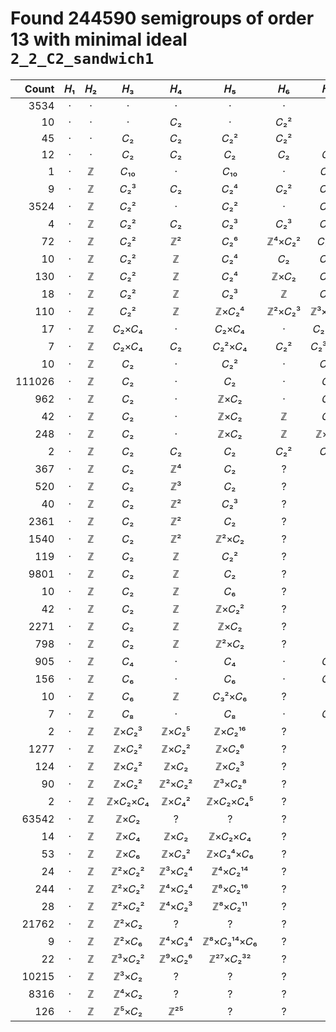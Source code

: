 # Found 244590 semigroups of order 13 with minimal ideal `2_2_C2_sandwich1`


Count | 𝐻₁ | 𝐻₂ | 𝐻₃ | 𝐻₄ | 𝐻₅ | 𝐻₆ | 𝐻₇ | 𝐻₈ | 𝐻₉ | 𝐻₁₀
--: | :--: | :--: | :--: | :--: | :--: | :--: | :--: | :--: | :--: | :--:
3534 | · | · | · | · | · | · | · | · | · | ·
10 | · | · | · | 𝐶₂ | · | 𝐶₂² | · | 𝐶₂³ | · | 𝐶₂⁴
45 | · | · | 𝐶₂ | 𝐶₂ | 𝐶₂² | 𝐶₂² | ? | ? | ? | ?
12 | · | · | 𝐶₂ | 𝐶₂ | 𝐶₂ | 𝐶₂ | 𝐶₂ | 𝐶₂ | 𝐶₂ | 𝐶₂
1 | · | ℤ | 𝐶₁₀ | · | 𝐶₁₀ | · | 𝐶₁₀ | · | 𝐶₁₀ | ·
9 | · | ℤ | 𝐶₂³ | 𝐶₂ | 𝐶₂⁴ | 𝐶₂² | 𝐶₂⁵ | 𝐶₂³ | ? | ?
3524 | · | ℤ | 𝐶₂² | · | 𝐶₂² | · | 𝐶₂² | · | ? | ?
4 | · | ℤ | 𝐶₂² | 𝐶₂ | 𝐶₂³ | 𝐶₂³ | 𝐶₂⁶ | 𝐶₂⁸ | 𝐶₂¹⁴ | 𝐶₂²¹
72 | · | ℤ | 𝐶₂² | ℤ² | 𝐶₂⁶ | ℤ⁴×𝐶₂² | 𝐶₂²⁰ | ? | ? | ?
10 | · | ℤ | 𝐶₂² | ℤ | 𝐶₂⁴ | 𝐶₂ | 𝐶₂⁶ | ? | ? | ?
130 | · | ℤ | 𝐶₂² | ℤ | 𝐶₂⁴ | ℤ×𝐶₂ | 𝐶₂⁸ | ? | ? | ?
18 | · | ℤ | 𝐶₂² | ℤ | 𝐶₂³ | ℤ | 𝐶₂⁴ | ? | ? | ?
110 | · | ℤ | 𝐶₂² | ℤ | ℤ×𝐶₂⁴ | ℤ²×𝐶₂³ | ℤ³×𝐶₂¹¹ | ? | ? | ?
17 | · | ℤ | 𝐶₂×𝐶₄ | · | 𝐶₂×𝐶₄ | · | 𝐶₂×𝐶₄ | · | 𝐶₂×𝐶₄ | ·
7 | · | ℤ | 𝐶₂×𝐶₄ | 𝐶₂ | 𝐶₂²×𝐶₄ | 𝐶₂² | 𝐶₂³×𝐶₄ | 𝐶₂³ | 𝐶₂⁴×𝐶₄ | 𝐶₂⁴
10 | · | ℤ | 𝐶₂ | · | 𝐶₂² | · | 𝐶₂² | ? | ? | ?
111026 | · | ℤ | 𝐶₂ | · | 𝐶₂ | · | 𝐶₂ | ? | ? | ?
962 | · | ℤ | 𝐶₂ | · | ℤ×𝐶₂ | · | 𝐶₂ | ? | ? | ?
42 | · | ℤ | 𝐶₂ | · | ℤ×𝐶₂ | ℤ | 𝐶₂ | ? | ? | ?
248 | · | ℤ | 𝐶₂ | · | ℤ×𝐶₂ | ℤ | ℤ×𝐶₂ | ? | ? | ?
2 | · | ℤ | 𝐶₂ | 𝐶₂ | 𝐶₂ | 𝐶₂² | 𝐶₂² | 𝐶₂⁴ | 𝐶₂⁵ | 𝐶₂⁹
367 | · | ℤ | 𝐶₂ | ℤ⁴ | 𝐶₂ | ? | ? | ? | ? | ?
520 | · | ℤ | 𝐶₂ | ℤ³ | 𝐶₂ | ? | ? | ? | ? | ?
40 | · | ℤ | 𝐶₂ | ℤ² | 𝐶₂³ | ? | ? | ? | ? | ?
2361 | · | ℤ | 𝐶₂ | ℤ² | 𝐶₂ | ? | ? | ? | ? | ?
1540 | · | ℤ | 𝐶₂ | ℤ² | ℤ²×𝐶₂ | ? | ? | ? | ? | ?
119 | · | ℤ | 𝐶₂ | ℤ | 𝐶₂² | ? | ? | ? | ? | ?
9801 | · | ℤ | 𝐶₂ | ℤ | 𝐶₂ | ? | ? | ? | ? | ?
10 | · | ℤ | 𝐶₂ | ℤ | 𝐶₆ | ? | ? | ? | ? | ?
42 | · | ℤ | 𝐶₂ | ℤ | ℤ×𝐶₂² | ? | ? | ? | ? | ?
2271 | · | ℤ | 𝐶₂ | ℤ | ℤ×𝐶₂ | ? | ? | ? | ? | ?
798 | · | ℤ | 𝐶₂ | ℤ | ℤ²×𝐶₂ | ? | ? | ? | ? | ?
905 | · | ℤ | 𝐶₄ | · | 𝐶₄ | · | 𝐶₄ | · | 𝐶₄ | ·
156 | · | ℤ | 𝐶₆ | · | 𝐶₆ | · | 𝐶₆ | · | 𝐶₆ | ·
10 | · | ℤ | 𝐶₆ | ℤ | 𝐶₃²×𝐶₆ | ? | ? | ? | ? | ?
7 | · | ℤ | 𝐶₈ | · | 𝐶₈ | · | 𝐶₈ | · | 𝐶₈ | ·
2 | · | ℤ | ℤ×𝐶₂³ | ℤ×𝐶₂⁵ | ℤ×𝐶₂¹⁶ | ? | ? | ? | ? | ?
1277 | · | ℤ | ℤ×𝐶₂² | ℤ×𝐶₂² | ℤ×𝐶₂⁶ | ? | ? | ? | ? | ?
124 | · | ℤ | ℤ×𝐶₂² | ℤ×𝐶₂ | ℤ×𝐶₂³ | ? | ? | ? | ? | ?
90 | · | ℤ | ℤ×𝐶₂² | ℤ²×𝐶₂² | ℤ³×𝐶₂⁸ | ? | ? | ? | ? | ?
2 | · | ℤ | ℤ×𝐶₂×𝐶₄ | ℤ×𝐶₄² | ℤ×𝐶₂×𝐶₄⁵ | ? | ? | ? | ? | ?
63542 | · | ℤ | ℤ×𝐶₂ | ? | ? | ? | ? | ? | ? | ?
14 | · | ℤ | ℤ×𝐶₄ | ℤ×𝐶₂ | ℤ×𝐶₂×𝐶₄ | ? | ? | ? | ? | ?
53 | · | ℤ | ℤ×𝐶₆ | ℤ×𝐶₃² | ℤ×𝐶₃⁴×𝐶₆ | ? | ? | ? | ? | ?
24 | · | ℤ | ℤ²×𝐶₂² | ℤ³×𝐶₂⁴ | ℤ⁴×𝐶₂¹⁴ | ? | ? | ? | ? | ?
244 | · | ℤ | ℤ²×𝐶₂² | ℤ⁴×𝐶₂⁴ | ℤ⁸×𝐶₂¹⁶ | ? | ? | ? | ? | ?
28 | · | ℤ | ℤ²×𝐶₂² | ℤ⁴×𝐶₂³ | ℤ⁸×𝐶₂¹¹ | ? | ? | ? | ? | ?
21762 | · | ℤ | ℤ²×𝐶₂ | ? | ? | ? | ? | ? | ? | ?
9 | · | ℤ | ℤ²×𝐶₆ | ℤ⁴×𝐶₃⁴ | ℤ⁸×𝐶₃¹⁴×𝐶₆ | ? | ? | ? | ? | ?
22 | · | ℤ | ℤ³×𝐶₂² | ℤ⁹×𝐶₂⁶ | ℤ²⁷×𝐶₂³² | ? | ? | ? | ? | ?
10215 | · | ℤ | ℤ³×𝐶₂ | ? | ? | ? | ? | ? | ? | ?
8316 | · | ℤ | ℤ⁴×𝐶₂ | ? | ? | ? | ? | ? | ? | ?
126 | · | ℤ | ℤ⁵×𝐶₂ | ℤ²⁵ | ? | ? | ? | ? | ? | ?
